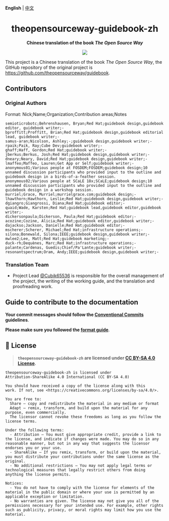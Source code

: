 **English** | [中文](README-zh.md)

<h1 align="center">theopensourceway-guidebook-zh</h1>

<p align="center"> 
  <b>Chinese translation of the book <i>The Open Source Way</i></b>
</p>

<p align="center">
  <a href="LICENSE">
    <img src="https://img.shields.io/badge/License-CC--BY--SA--4.0-important?style=for-the-badge" />
  </a>
</p>

This project is a Chinese translation of the book _The Open Source Way_, the GitHub repository of the original project is <https://github.com/theopensourceway/guidebook>.

## Contributors

### Original Authors

Format: Nick;Name;Organization;Contribution areas;Notes

``` text
semioticrobotc;Behrenshausen, Bryan;Red Hat;guidebook design,guidebook editor, guidebook writer;-
bproffitt;Proffitt, Brian;Red Hat;guidebook design,guidebook editorial lead, guidebook writer;-
samus-aran;Nicolson, Ashley;-;guidebook design,guidebook writer;-
rpaik;Paik, Ray;Cube Dev;guidebook writer;-
ghaff;Haff, Gordon;Red Hat;guidebook writer;-
jberkus;Berkus, Josh;Red Hat;guidebook design,guidebook writer;-
dneary;Neary, David;Red Hat;guidebook design,guidebook writer;-
lmaffeo;Maffeo, Lauren;Get App or Self;guidebook writer;-
anonymous01;Various people at FOSDEM;FOSDEM;guidebook design;10 unnamed discussion participants who provided input to the outline and guidebook design in a birds-of-a-feather session.
anonymous02;Various people at SCaLE 18x;SCaLE;guidebook design;10 unnamed discussion participants who provided input to the outline and guidebook design in a workshop session.
murriel;Grace, Murriel;murrielgrace.com;guidebook design;-
lhawthorn;Hawthorn, Leslie;Red Hat;guidebook design,guidebook writer;-
dgiangro;Giangrossi, Diana;Red Hat;guidebook editor;-
quaid;Wade, Karsten;Red Hat;guidebook lead,guidebook editor,guidebook writer;-
dickersonpaula;Dickerson, Paula;Red Hat;guidebook editor;-
acozine;Cozine, Alicia;Red Hat;guidebook editor,guidebook writer;-   
dajackso;Jackson, Danielle;Red Hat;guidebook editor;-
mscherer;Scherer, Michael;Red Hat;infrastructure operations;-
silona;Bonewald, Silona;IEEE;guidebook design,guidebook writer;-
mwlee2;Lee, Matt;Red Hat;guidebook marketing;-
duck-rh;Dequènes, Marc;Red Hat;infrastructure operations;-
palante;Cardenas, Guedis;Chief/Pa'Lante;guidebook writer;-
resonantspectrum;Oram, Andy;IEEE;guidebook design,guidebook writer;-
```

### Translation Team

- Project Lead [@Cubik65536](https://github.com/Cubik65536) is responsible for the overall management of the project, the writing of the working guide, and the translation and proofreading work.

## Guide to contribute to the documentation

**Your commit messages should follow the [Conventional Commits](https://www.conventionalcommits.org/en/v1.0.0/) guidelines**.

**Please make sure you followed the [format guide](https://theopensourceway-guidebook-zh.rtfd.io/contribution/format-guide)**.

## 📜 License

> **`theopensourceway-guidebook-zh` are licensed under [CC BY-SA 4.0 License](LICENSE).**

``` text
theopensourceway-guidebook-zh is licensed under
Attribution-ShareAlike 4.0 International (CC BY-SA 4.0)

You should have received a copy of the license along with this
work. If not, see <https://creativecommons.org/licenses/by-sa/4.0/>.

You are free to:
  Share — copy and redistribute the material in any medium or format
  Adapt — remix, transform, and build upon the material for any purpose, even commercially.
  The licensor cannot revoke these freedoms as long as you follow the license terms.

Under the following terms:
  - Attribution — You must give appropriate credit, provide a link to the license, and indicate if changes were made. You may do so in any reasonable manner, but not in any way that suggests the licensor endorses you or your use.
  - ShareAlike — If you remix, transform, or build upon the material, you must distribute your contributions under the same license as the original.
  - No additional restrictions — You may not apply legal terms or technological measures that legally restrict others from doing anything the license permits.

Notices:
  - You do not have to comply with the license for elements of the material in the public domain or where your use is permitted by an applicable exception or limitation.
  - No warranties are given. The license may not give you all of the permissions necessary for your intended use. For example, other rights such as publicity, privacy, or moral rights may limit how you use the material.
```
